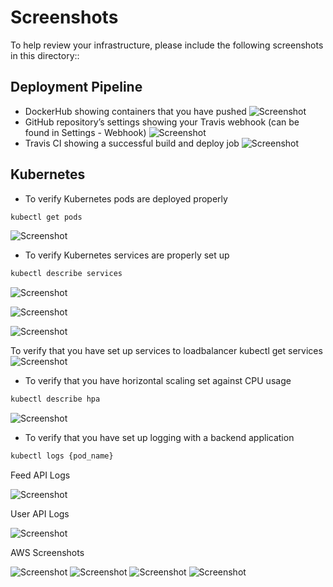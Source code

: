 # Screenshots
To help review your infrastructure, please include the following screenshots in this directory::

## Deployment Pipeline
* DockerHub showing containers that you have pushed
![Screenshot](Docker-Images.jpg)
* GitHub repository’s settings showing your Travis webhook (can be found in Settings - Webhook)
![Screenshot](TravisCI-Integration.jpg)
* Travis CI showing a successful build and deploy job
![Screenshot](TravisCI_Successful.jpg)
## Kubernetes
* To verify Kubernetes pods are deployed properly
```bash
kubectl get pods
```
![Screenshot](Pods.jpg)
* To verify Kubernetes services are properly set up
```bash
kubectl describe services
```
![Screenshot](services-1.jpg)

![Screenshot](services-2.jpg)

![Screenshot](services-3.jpg)

To verify that you have set up services to loadbalancer
kubectl get services
![Screenshot](services.jpg)

* To verify that you have horizontal scaling set against CPU usage
```bash
kubectl describe hpa
```
![Screenshot](hpa.jpg)
* To verify that you have set up logging with a backend application
```bash
kubectl logs {pod_name}
```

Feed API Logs

![Screenshot](Feed-API-Logs.jpg)

User API Logs

![Screenshot](User-API-Logs.jpg)

AWS Screenshots

![Screenshot](AWS-Cluster.jpg)
![Screenshot](AWS-Cluster-Nodes.jpg)
![Screenshot](AWS-RDS.jpg)
![Screenshot](AWS-S3Bucket.jpg)
